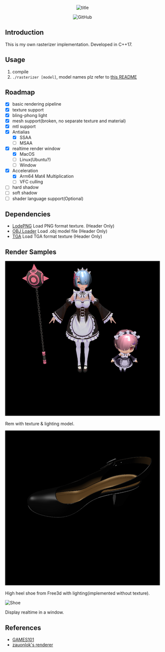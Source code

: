 <p align="center"><img alt="title" src="https://hcti.io/v1/image/34cca40e-bd4b-44ec-ad18-29f7656c4c1e"></p>
<p align="center"><img alt="GitHub" src="https://img.shields.io/github/license/Hyiker/tiny_rasterizer?style=flat-square"></p>

## Introduction

This is my own rasterizer implementation. Developed in C++17.

## Usage

1. compile
2. `./rasterizer [model]`, model names plz refer to [this README](./assets/README.md)

## Roadmap

- [x] basic rendering pipeline
- [x] texture support
- [x] bling-phong light
- [x] mesh support(broken, no separate texture and material)
- [x] mtl support
- [x] Antialias
    - [x] SSAA
    - [ ] MSAA
- [x] realtime render window
    - [x] MacOS
    - [ ] Linux(Ubuntu?)
    - [ ] Window
- [x] Acceleration
    - [x] Arm64 Mat4 Multiplication
    - [ ] VFC culling
- [ ] hard shadow
- [ ] soft shadow
- [ ] shader language support(Optional)

## Dependencies

- [LodePNG](https://github.com/lvandeve/lodepng) Load PNG format texture. (Header Only)
- [OBJ Loader](https://github.com/Bly7/OBJ-Loader) Load .obj model file (Header Only)
- [TGA](https://github.com/ColumbusUtrigas/TGA) Load TGA format texture (Header Only)

## Render Samples

![Cow](./images/rem.png)

Rem with texture & lighting model.

![Shoe](./images/shoe_text.png)

High heel shoe from Free3d with lighting(implemented without texture).

![Shoe](./images/shoe.gif)

Display realtime in a window.

## References

- [GAMES101](https://sites.cs.ucsb.edu/~lingqi/teaching/games101.html)
- [zauonlok's renderer](https://github.com/zauonlok/renderew)
